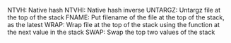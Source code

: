 NTVH: Native hash
NTVHI: Native hash inverse
UNTARGZ: Untargz file at the top of the stack
FNAME: Put filename of the file at the top of the stack, as the latest
WRAP: Wrap file at the top of the stack using the function at the next value in the stack
SWAP: Swap the top two values of the stack
